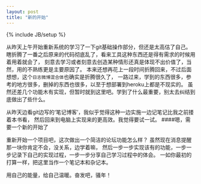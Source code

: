 ```yaml
---
layout: post
title: "新的开始"
---
```

{% include JB/setup %}


从昨天上午开始重新系统的学习了一下git基础操作部分，但还是太高估了自己。
瞎折腾了一番之后原来的代码彻底乱了，看来工具这种东西还是得有需求的时候用着用着就会了，
刻意去学习或者刻意去创造某种情形还真是体现不出价值了，当然，用的不熟练更是主要原因了。
本来还想再花上一段时间折腾回来，不过后面想想，这个`日志微博混合体`也确实是折腾很久了，
一路过来，学到的东西很多，参考的地方很多，删掉的东西也很多，以至于想部署到heroku上都是不现实的。
虽然还差几个功能木有实现，但暂时就到这里吧。学到了什么最重要，别太去纠结到底做出了些什么。

从昨天边看git边写的‘笔记博客’，我似乎觉得这种一边实施一边记笔记比我之前搂着本书看，
然后回来到电脑上实现来的更高效。我觉得要试一试。
####嗯，需要一个新的开始了

重新开始一个项目吧，这次做出一个简洁的论坛功能怎么样？
虽然现在消息提醒那一块你肯定不会，没关系，边学着嘛，
然后一步一步实现该有的功能，一步一步记录下自己的实现过程，一步一步分享自己学习过程中的体会。
一如你最初的打算一样，把这里当作一个笔记本和杂记本。

用自己的能量，给自己温暖。奋发吧，骚年！